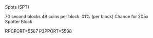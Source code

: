 Spots (SPT)

70 second blocks
49 coins per block
.01% (per block) Chance for 205x Spotter Block

RPCPORT=5587
P2PPORT=5588
